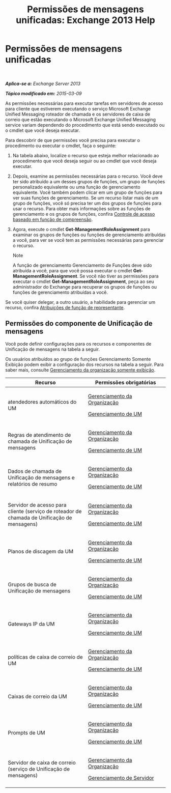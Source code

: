 ﻿---
title: 'Permissões de mensagens unificadas: Exchange 2013 Help'
TOCTitle: Permissões de mensagens unificadas
ms:assetid: d326c3bc-8f33-434a-bf02-a83cc26a5498
ms:mtpsurl: https://technet.microsoft.com/pt-br/library/Dd638193(v=EXCHG.150)
ms:contentKeyID: 50486728
ms.date: 05/22/2018
mtps_version: v=EXCHG.150
ms.translationtype: MT
---

# Permissões de mensagens unificadas

 

_**Aplica-se a:** Exchange Server 2013_

_**Tópico modificado em:** 2015-03-09_

As permissões necessárias para executar tarefas em servidores de acesso para cliente que estiverem executando o serviço Microsoft Exchange Unified Messaging roteador de chamada e os servidores de caixa de correio que estão executando o Microsoft Exchange Unified Messaging service variam dependendo do procedimento que está sendo executado ou o cmdlet que você deseja executar.

Para descobrir de que permissões você precisa para executar o procedimento ou executar o cmdlet, faça o seguinte:

1.  Na tabela abaixo, localize o recurso que esteja melhor relacionado ao procedimento que você deseja seguir ou ao cmdlet que você deseja executar.

2.  Depois, examine as permissões necessárias para o recurso. Você deve ter sido atribuído a um desses grupos de funções, um grupo de funções personalizado equivalente ou uma função de gerenciamento equivalente. Você também podem clicar em um grupo de funções para ver suas funções de gerenciamento. Se um recurso listar mais de um grupo de funções, você só precisa ter um dos grupos de funções para usar o recurso. Para obter mais informações sobre as funções de gerenciamento e os grupos de funções, confira [Controle de acesso baseado em função de compreensão](understanding-role-based-access-control-exchange-2013-help.md).

3.  Agora, execute o cmdlet **Get-ManagementRoleAssignment** para examinar os grupos de funções ou funções de gerenciamento atribuídas a você, para ver se você tem as permissões necessárias para gerenciar o recurso.
    

    > [!NOTE]
    > A função de gerenciamento Gerenciamento de Funções deve sido atribuída a você, para que você possa executar o cmdlet <STRONG>Get-ManagementRoleAssignment</STRONG>. Se você não tiver as permissões para executar o cmdlet <STRONG>Get-ManagementRoleAssignment</STRONG>, peça ao seu administrador do Exchange para recuperar os grupos de funções ou funções de gerenciamento atribuídas a você.



Se você quiser delegar, a outro usuário, a habilidade para gerenciar um recurso, confira [Atribuições de função de representante](delegate-role-assignments-exchange-2013-help.md).

## Permissões do componente de Unificação de mensagens

Você pode definir configurações para os recursos e componentes de Unificação de mensagens na tabela a seguir.

Os usuários atribuídos ao grupo de funções Gerenciamento Somente Exibição podem exibir a configuração dos recursos na tabela a seguir. Para saber mais, consulte [Gerenciamento da organização somente exibição](view-only-organization-management-exchange-2013-help.md).


<table>
<colgroup>
<col style="width: 50%" />
<col style="width: 50%" />
</colgroup>
<thead>
<tr class="header">
<th>Recurso</th>
<th>Permissões obrigatórias</th>
</tr>
</thead>
<tbody>
<tr class="odd">
<td><p>atendedores automáticos do UM</p></td>
<td><p><a href="organization-management-exchange-2013-help.md">Gerenciamento da Organização</a></p>
<p><a href="um-management-exchange-2013-help.md">Gerenciamento de UM</a></p></td>
</tr>
<tr class="even">
<td><p>Regras de atendimento de chamada de Unificação de mensagens</p></td>
<td><p><a href="organization-management-exchange-2013-help.md">Gerenciamento da Organização</a></p>
<p><a href="um-management-exchange-2013-help.md">Gerenciamento de UM</a></p></td>
</tr>
<tr class="odd">
<td><p>Dados de chamada de Unificação de mensagens e relatórios de resumo</p></td>
<td><p><a href="organization-management-exchange-2013-help.md">Gerenciamento da Organização</a></p>
<p><a href="um-management-exchange-2013-help.md">Gerenciamento de UM</a></p></td>
</tr>
<tr class="even">
<td><p>Servidor de acesso para cliente (serviço de roteador de chamada de Unificação de mensagens)</p></td>
<td><p><a href="organization-management-exchange-2013-help.md">Gerenciamento da Organização</a></p>
<p><a href="um-management-exchange-2013-help.md">Gerenciamento de UM</a></p></td>
</tr>
<tr class="odd">
<td><p>Planos de discagem da UM</p></td>
<td><p><a href="organization-management-exchange-2013-help.md">Gerenciamento da Organização</a></p>
<p><a href="um-management-exchange-2013-help.md">Gerenciamento de UM</a></p></td>
</tr>
<tr class="even">
<td><p>Grupos de busca de Unificação de mensagens</p></td>
<td><p><a href="organization-management-exchange-2013-help.md">Gerenciamento da Organização</a></p>
<p><a href="um-management-exchange-2013-help.md">Gerenciamento de UM</a></p></td>
</tr>
<tr class="odd">
<td><p>Gateways IP da UM</p></td>
<td><p><a href="organization-management-exchange-2013-help.md">Gerenciamento da Organização</a></p>
<p><a href="um-management-exchange-2013-help.md">Gerenciamento de UM</a></p></td>
</tr>
<tr class="even">
<td><p>políticas de caixa de correio de UM</p></td>
<td><p><a href="organization-management-exchange-2013-help.md">Gerenciamento da Organização</a></p>
<p><a href="um-management-exchange-2013-help.md">Gerenciamento de UM</a></p></td>
</tr>
<tr class="odd">
<td><p>Caixas de correio da UM</p></td>
<td><p><a href="organization-management-exchange-2013-help.md">Gerenciamento da Organização</a></p>
<p><a href="um-management-exchange-2013-help.md">Gerenciamento de UM</a></p></td>
</tr>
<tr class="even">
<td><p>Prompts de UM</p></td>
<td><p><a href="organization-management-exchange-2013-help.md">Gerenciamento da Organização</a></p>
<p><a href="um-management-exchange-2013-help.md">Gerenciamento de UM</a></p></td>
</tr>
<tr class="odd">
<td><p>Servidor de caixa de correio (serviço de Unificação de mensagens)</p></td>
<td><p><a href="organization-management-exchange-2013-help.md">Gerenciamento da Organização</a></p>
<p><a href="server-management-exchange-2013-help.md">Gerenciamento de Servidor</a></p></td>
</tr>
</tbody>
</table>

